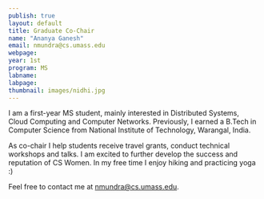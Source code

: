 ```yaml
---
publish: true
layout: default
title: Graduate Co-Chair
name: "Ananya Ganesh"
email: nmundra@cs.umass.edu 
webpage: 
year: 1st
program: MS
labname: 
labpage: 
thumbnail: images/nidhi.jpg
---
```

I am a first-year MS student, mainly interested in Distributed Systems, Cloud Computing and Computer Networks. Previously, I earned a B.Tech in Computer Science from National Institute of Technology, Warangal, India. 

As co-chair I help students receive travel grants, conduct technical workshops and talks. I am excited to further develop the success and reputation of CS Women. In my free time I enjoy hiking and practicing yoga :)

Feel free to contact me at nmundra@cs.umass.edu.
